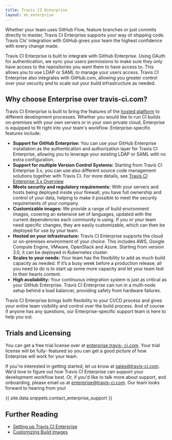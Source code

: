 ```yaml
---
title: Travis CI Enterprise
layout: en_enterprise
---
```


Whether your team uses GitHub Flow, feature branches or just commits directly to
master, Travis CI Enterprise supports your way of shipping code. Travis CIs’
integration with GitHub gives your team the highest confidence with every change
made.

Travis CI Enterprise is built to integrate with GitHub Enterprise. Using OAuth
for authentication, we sync your users permissions to make sure they only have
access to the repositories you want them to have access to. This allows you to
use LDAP or SAML to manage your users access. Travis CI Enterprise also
integrates with GitHub.com, allowing you greater control over your security and
to scale out your build infrastructure as needed.

## Why choose Enterprise over travis-ci.com?

Travis CI Enterprise is built to bring the features of the [hosted
platform](/user/travis-pro) to different development processes. Whether you
would like to run CI builds on-premises with your own servers or in your own
private cloud, Enterprise is equipped to fit right into your team's workflow.
Enterprise-specific features include:

* **Support for GitHub Enterprise:** You can use your GitHub Enterprise
installation as the authentication and authorization layer for Travis CI
Enterprise, allowing you to leverage your existing LDAP or SAML with no
extra configuration.
* **Support for multiple Version Control Systems:** Starting from Travis CI 
Enterprise 3.x, you can use also different source code management solutions
together with Travis CI. For more details, see [Travis CI Enterprise 3.x Overview](/user/enterprise/tcie-3.x-overview/)
* **Meets security and regulatory requirements:**  With your servers and hosts
being deployed inside your firewall, you have full ownership and control of
your data, helping to make it possible to meet the security requirements of
your company.
* **Customizable images:**  We provide a range of build environment images,
covering an extensive set of languages, updated with the current dependencies
each community is using. If you or your team need specific changes, they are
easily customizable, which can then be deployed for use by your team.
* **Hosted on your infrastructure:** Travis CI Enterprise supports the cloud
or on-premises environment of your choice. This includes AWS, Google Compute
Engine, VMware, OpenStack and Azure. Starting from version 3.0, it can be 
deployed in Kubernetes cluster.
* **Scales to your needs:** Your team has the flexibility to add as much build
capacity as needed. If it’s a busy week before a production release, all you
need to do is to start up some more capacity and let your team test to their
hearts content.
* **High availability:** Your continuous integration system is just as critical
 as your GitHub Enterprise. Travis CI Enterprise can run in a multi-node setup
 behind a load balancer, providing safety from hardware failures.

Travis CI Enterprise brings both flexibility to your CI/CD process and gives
your entire team visibility and control over the build process. And of course if
anyone has any questions, our Enterprise-specific support team is here to help
you out.

## Trials and Licensing

You can get a free trial license over at [enterprise.travis-
ci.com](https://enterprise.travis-ci.com/). Your trial license will be fully-
featured so you can get a good picture of how Enterprise will work for your
team.

If you're interested in getting started, let us know at [sales@travis-ci.com](mailto:sales@travis-ci.com). We'd love to figure out how Travis CI Enterprise can support
your development workflow best. Or, if you'd like to talk more about support, and onboarding,
please email us at [enterprise@travis-ci.com](mailto:enterprise@travis-ci.com). Our
team looks forward to hearing from you!

{{ site.data.snippets.contact_enterprise_support }}

## Further Reading
  * [Setting up Travis CI Enterprise](/user/enterprise/setting-up-travis-ci-enterprise)
  * [Customizing Build Images](/user/enterprise/build-images)
